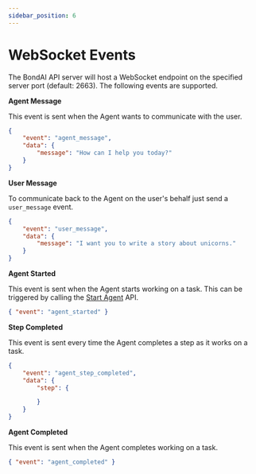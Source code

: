 ```yaml
---
sidebar_position: 6
---
```


# WebSocket Events

The BondAI API server will host a WebSocket endpoint on the specified server port (default: 2663). The following events are supported.

**Agent Message**

This event is sent when the Agent wants to communicate with the user.

```json
{
    "event": "agent_message",
    "data": {
        "message": "How can I help you today?"
    }
}
```

**User Message**

To communicate back to the Agent on the user's behalf just send a `user_message` event.

```json
{
    "event": "user_message",
    "data": {
        "message": "I want you to write a story about unicorns."
    }
}
```

**Agent Started**

This event is sent when the Agent starts working on a task. This can be triggered by calling the [Start Agent](./start-agent) API.

```json
{ "event": "agent_started" }
```


**Step Completed**

This event is sent every time the Agent completes a step as it works on a task.

```json
{ 
    "event": "agent_step_completed",
    "data": {
        "step": {

        }
    }
}
```


**Agent Completed**

This event is sent when the Agent completes working on a task.

```json
{ "event": "agent_completed" }
```
